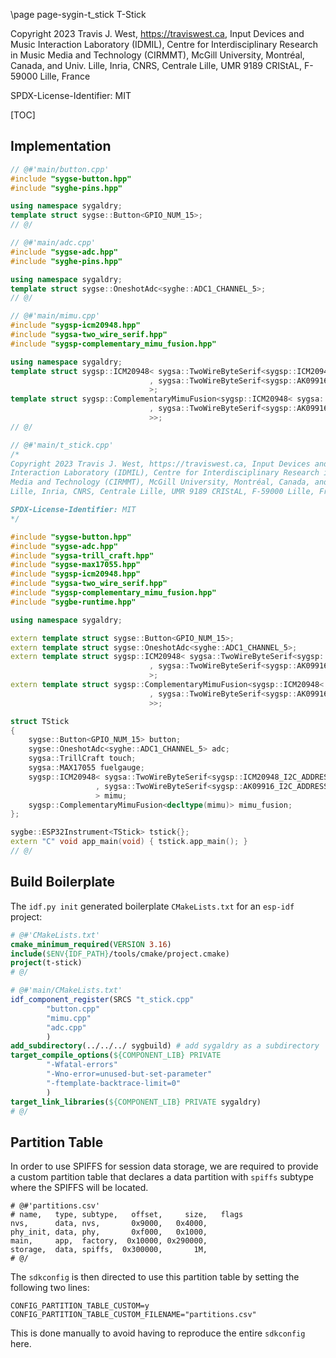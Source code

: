 \page page-sygin-t_stick T-Stick

Copyright 2023 Travis J. West, https://traviswest.ca, Input Devices and Music
Interaction Laboratory (IDMIL), Centre for Interdisciplinary Research in Music
Media and Technology (CIRMMT), McGill University, Montréal, Canada, and Univ.
Lille, Inria, CNRS, Centrale Lille, UMR 9189 CRIStAL, F-59000 Lille, France

SPDX-License-Identifier: MIT

[TOC]

## Implementation

```cpp
// @#'main/button.cpp'
#include "sygse-button.hpp"
#include "syghe-pins.hpp"

using namespace sygaldry;
template struct sygse::Button<GPIO_NUM_15>;
// @/
```

```cpp
// @#'main/adc.cpp'
#include "sygse-adc.hpp"
#include "syghe-pins.hpp"

using namespace sygaldry;
template struct sygse::OneshotAdc<syghe::ADC1_CHANNEL_5>;
// @/
```

```cpp
// @#'main/mimu.cpp'
#include "sygsp-icm20948.hpp"
#include "sygsa-two_wire_serif.hpp"
#include "sygsp-complementary_mimu_fusion.hpp"

using namespace sygaldry;
template struct sygsp::ICM20948< sygsa::TwoWireByteSerif<sygsp::ICM20948_I2C_ADDRESS_1>
                               , sygsa::TwoWireByteSerif<sygsp::AK09916_I2C_ADDRESS>
                               >;
template struct sygsp::ComplementaryMimuFusion<sygsp::ICM20948< sygsa::TwoWireByteSerif<sygsp::ICM20948_I2C_ADDRESS_1>
                               , sygsa::TwoWireByteSerif<sygsp::AK09916_I2C_ADDRESS>
                               >>;
// @/
```

```cpp
// @#'main/t_stick.cpp'
/*
Copyright 2023 Travis J. West, https://traviswest.ca, Input Devices and Music
Interaction Laboratory (IDMIL), Centre for Interdisciplinary Research in Music
Media and Technology (CIRMMT), McGill University, Montréal, Canada, and Univ.
Lille, Inria, CNRS, Centrale Lille, UMR 9189 CRIStAL, F-59000 Lille, France

SPDX-License-Identifier: MIT
*/

#include "sygse-button.hpp"
#include "sygse-adc.hpp"
#include "sygsa-trill_craft.hpp"
#include "sygse-max17055.hpp"
#include "sygsp-icm20948.hpp"
#include "sygsa-two_wire_serif.hpp"
#include "sygsp-complementary_mimu_fusion.hpp"
#include "sygbe-runtime.hpp"

using namespace sygaldry;

extern template struct sygse::Button<GPIO_NUM_15>;
extern template struct sygse::OneshotAdc<syghe::ADC1_CHANNEL_5>;
extern template struct sygsp::ICM20948< sygsa::TwoWireByteSerif<sygsp::ICM20948_I2C_ADDRESS_1>
                               , sygsa::TwoWireByteSerif<sygsp::AK09916_I2C_ADDRESS>
                               >;
extern template struct sygsp::ComplementaryMimuFusion<sygsp::ICM20948< sygsa::TwoWireByteSerif<sygsp::ICM20948_I2C_ADDRESS_1>
                               , sygsa::TwoWireByteSerif<sygsp::AK09916_I2C_ADDRESS>
                               >>;

struct TStick
{
    sygse::Button<GPIO_NUM_15> button;
    sygse::OneshotAdc<syghe::ADC1_CHANNEL_5> adc;
    sygsa::TrillCraft touch;
    sygsa::MAX17055 fuelgauge;
    sygsp::ICM20948< sygsa::TwoWireByteSerif<sygsp::ICM20948_I2C_ADDRESS_1>
                   , sygsa::TwoWireByteSerif<sygsp::AK09916_I2C_ADDRESS>
                   > mimu;
    sygsp::ComplementaryMimuFusion<decltype(mimu)> mimu_fusion;
};

sygbe::ESP32Instrument<TStick> tstick{};
extern "C" void app_main(void) { tstick.app_main(); }
// @/
```

## Build Boilerplate

The `idf.py init` generated boilerplate `CMakeLists.txt` for an `esp-idf` project:

```cmake
# @#'CMakeLists.txt'
cmake_minimum_required(VERSION 3.16)
include($ENV{IDF_PATH}/tools/cmake/project.cmake)
project(t-stick)
# @/
```

```cmake
# @#'main/CMakeLists.txt'
idf_component_register(SRCS "t_stick.cpp"
        "button.cpp"
        "mimu.cpp"
        "adc.cpp"
        )
add_subdirectory(../../../ sygbuild) # add sygaldry as a subdirectory
target_compile_options(${COMPONENT_LIB} PRIVATE
        "-Wfatal-errors"
        "-Wno-error=unused-but-set-parameter"
        "-ftemplate-backtrace-limit=0"
        )
target_link_libraries(${COMPONENT_LIB} PRIVATE sygaldry)
# @/
```

## Partition Table

In order to use SPIFFS for session data storage, we are required
to provide a custom partition table that declares a data partition with
`spiffs` subtype where the SPIFFS will be located.

```csv
# @#'partitions.csv'
# name,   type, subtype,   offset,     size,   flags
nvs,      data, nvs,       0x9000,   0x4000,
phy_init, data, phy,       0xf000,   0x1000,
main,     app,  factory,  0x10000, 0x290000,
storage,  data, spiffs,  0x300000,       1M,
# @/
```

The `sdkconfig` is then directed to use this partition table by setting
the following two lines:

```
CONFIG_PARTITION_TABLE_CUSTOM=y
CONFIG_PARTITION_TABLE_CUSTOM_FILENAME="partitions.csv"
```

This is done manually to avoid having to reproduce the entire `sdkconfig` here.
